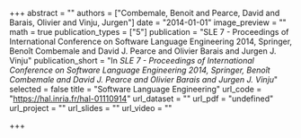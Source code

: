+++
abstract = ""
authors = ["Combemale, Benoit and Pearce, David and Barais, Olivier and Vinju, Jurgen"]
date = "2014-01-01"
image_preview = ""
math = true
publication_types = ["5"]
publication = "SLE 7 - Proceedings of International Conference on Software Language Engineering 2014, Springer, Benoît Combemale and  David J. Pearce and Olivier Barais and Jurgen J. Vinju"
publication_short = "In *SLE 7 - Proceedings of International Conference on Software Language Engineering 2014, Springer, Benoît Combemale and  David J. Pearce and Olivier Barais and Jurgen J. Vinju*"
selected = false
title = "Software Language Engineering"
url_code = "https://hal.inria.fr/hal-01110914"
url_dataset = ""
url_pdf = "undefined"
url_project = ""
url_slides = ""
url_video = ""

+++
